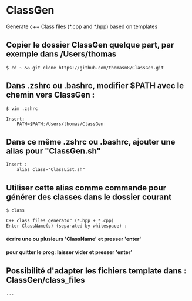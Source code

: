 # ClassGen
Generate c++ Class files (*.cpp and *.hpp) based on templates

## Copier le dossier ClassGen quelque part, par exemple dans /Users/thomas

	$ cd ~ && git clone https://github.com/thomasn8/ClassGen.git

## Dans .zshrc ou .bashrc, modifier $PATH avec le chemin vers ClassGen :

	$ vim .zshrc

	Insert:
		PATH=$PATH:/Users/thomas/ClassGen

## Dans ce même .zshrc ou .bashrc, ajouter une alias pour "ClassGen.sh"

	Insert : 
		alias class="ClassList.sh"

## Utiliser cette alias comme commande pour générer des classes dans le dossier courant

	$ class
	
	C++ class files generator (*.hpp + *.cpp)
	Enter ClassName(s) (separated by whitespace) :

#### écrire une ou plusieurs 'ClassName' et presser 'enter' 
#### pour quitter le prog: laisser vider et presser 'enter'

## Possibilité d'adapter les fichiers template dans : ClassGen/class_files

	...

